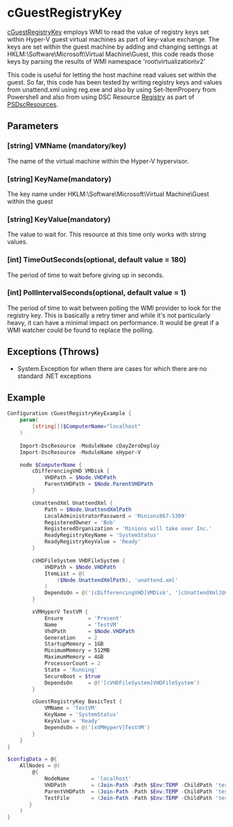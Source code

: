 # cGuestRegistryKey
[cGuestRegistryKey](https://github.com/darrenstarr/cDayZeroDeploy/tree/master/DSCResources/cGuestRegistryKey) 
employs WMI to read the value of registry keys set within Hyper-V guest virtual machines as part of key-value exchange. The keys are set within the guest machine by adding and changing settings at HKLM:\Software\Microsoft\Virtual Machine\Guest, this code reads those keys by parsing the results of WMI namespace 'root\virtualization\v2'

This code is useful for letting the host machine read values set within the guest. So far, this code has been tested by writing registry keys and values from unattend.xml using reg.exe and also by using Set-ItemPropery from Powershell and also from using DSC Resource [Registry](https://github.com/PowerShell/PSDscResources/tree/bba8fee7bd423dd9629a7a6cf3dea688de4b4e7d/DscResources/MSFT_RegistryResource) as part of [PSDscResources](https://github.com/PowerShell/PSDscResources/tree/bba8fee7bd423dd9629a7a6cf3dea688de4b4e7d).

## Parameters
### [string] VMName (mandatory/key)
The name of the virtual machine within the Hyper-V hypervisor.
### [string] KeyName(mandatory)
The key name under HKLM:\Software\Microsoft\Virtual Machine\Guest within the guest
### [string] KeyValue(mandatory)
The value to wait for. This resource at this time only works with string values.
### [int] TimeOutSeconds(optional, default value = 180)
The period of time to wait before giving up in seconds.
### [int] PollIntervalSeconds(optional, default value = 1)
The period of time to wait between polling the WMI provider to look for the registry key. This is basically a retry timer and while it's not particularly heavy, it can have a minimal impact on performance. It would be great if a WMI watcher could be found to replace the polling.

## Exceptions (Throws)
* System.Exception for when there are cases for which there are no standard .NET exceptions

## Example

```Powershell
Configuration cGuestRegistryKeyExample {
    param(
        [string[]]$ComputerName="localhost"
    )
    
    Import-DscResource -ModuleName cDayZeroDeploy
    Import-DscResource -ModuleName xHyper-V

    node $ComputerName {
        cDifferencingVHD VMDisk {
            VHDPath = $Node.VHDPath
            ParentVHDPath = $Node.ParentVHDPath
        }

        cUnattendXml UnattendXml {
            Path = $Node.UnattendXmlPath
            LocalAdministratorPassword = 'Minions867-5309'
            RegisteredOwner = 'Bob'
            RegisteredOrganization = 'Minions will take over Inc.'
            ReadyRegistryKeyName = 'SystemStatus'
            ReadyRegistryKeyValue = 'Ready'
        }

        cVHDFileSystem VHDFileSystem {
            VHDPath = $Node.VHDPath
            ItemList = @(
                ($Node.UnattendXmlPath), 'unattend.xml'
            )
            DependsOn = @('[cDifferencingVHD]VMDisk', '[cUnattendXml]UnattendXml')
        }

        xVMHyperV TestVM {
            Ensure        = 'Present'
            Name          = 'TestVM'
            VhdPath       = $Node.VHDPath
            Generation    = 2
            StartupMemory = 1GB
            MinimumMemory = 512MB
            MaximumMemory = 4GB
            ProcessorCount = 2
            State = 'Running'
            SecureBoot = $true
            DependsOn     = @('[cVHDFileSystem]VHDFileSystem')
        }

        cGuestRegistryKey BasicTest {
            VMName = 'TestVM'
            KeyName = 'SystemStatus'
            KeyValue = 'Ready'
            DependsOn = @('[xVMHyperV]TestVM')
        }
    }
}

$configData = @{
    AllNodes = @(
        @{
            NodeName       = 'localhost'
            VHDPath        = (Join-Path -Path $Env:TEMP -ChildPath 'testwindowsvhd2.vhdx')
            ParentVHDPath  = (Join-Path -Path $Env:TEMP -ChildPath 'testwindowsvhd.vhdx')
            TestFile       = (Join-Path -Path $Env:TEMP -ChildPath 'testfile.txt')
       }
    )
}
```
